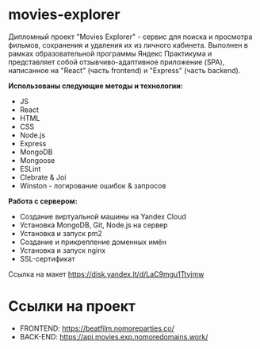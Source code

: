 # movies-explorer

Дипломный проект "Movies Explorer" - сервис для поиска и просмотра фильмов, сохранения и удаления их из личного кабинета. Выполнен в рамках образовательной программы Яндекс Практикума и представляет собой отзывчиво-адаптивное приложение (SPA), написанное на "React" (часть frontend) и "Express" (часть backend).

**Использованы следующие методы и технологии:**
* JS
* React
* HTML
* CSS
* Node.js
* Express
* MongoDB
* Mongoose
* ESLint
* Clebrate & Joi
* Winston - логирование ошибок & запросов

**Работа с сервером:**
* Создание виртуальной машины на Yandex Cloud
* Установка MongoDB, Git, Node.js на сервер
* Установка и запуск pm2
* Создание и прикрепление доменных имён
* Установка и запуск nginx
* SSL-сертификат


Ссылка на макет https://disk.yandex.lt/d/LaC9mgu1Ttvjmw

# Ссылки на проект

* FRONTEND: https://beatfilm.nomoreparties.co/
* BACK-END: https://api.movies.exp.nomoredomains.work/
